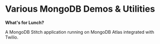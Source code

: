 # Various MongoDB Demos &amp; Utilities

<b>What's for Lunch?</b>

A MongoDB Stitch application running on MongoDB Atlas integrated with Twilio.
